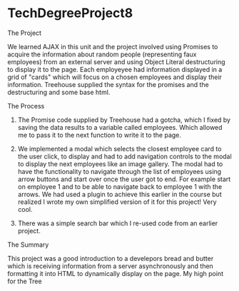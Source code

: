 # TechDegreeProject8

The Project

We learned AJAX in this unit and the project involved using Promises to acquire the information about random people (representing faux employees) from an external server and using Object Literal destructuring to display it to the page. Each employeyee had information displayed in a grid of "cards" which will focus on a chosen employees and display their information. Treehouse supplied the syntax for the promises and the destructuring and some base html. 

The Process

1. The Promise code supplied by Treehouse had a gotcha, which I fixed by saving the data results to a variable called employees. Which allowed me to pass it to  the next function to write it to the page.
<example>
 
2. We implemented a modal which selects the closest employee card to the user click, to display and had to add navigation controls to the modal to display the next employees like an image gallery. The modal had to have the functionality to navigate through the list of employees using arrow buttons and start over once the user got to end. For example start on employee 1 and to be able to navigate back to employee 1 with the arrows. We had used a plugin to achieve this earlier in the course but realized I wrote my own simplified version of it for this project! Very cool.
<example>
 
3. There was a simple search bar which I re-used code from an earlier project. 
 <exampe>

  The Summary
  
  This project was a good introduction to a develepors bread and butter which is receiving information from a server asynchronously and then formatting it into HTML to dynamically display on the page. My high point for the Tree
